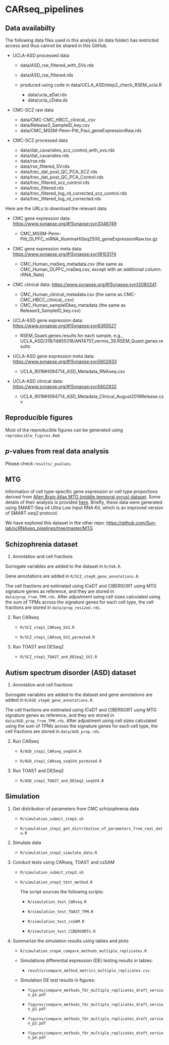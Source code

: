 # CARseq_pipelines

## Data availabilty

The following data files used in this analysis (in data folder) has restricted access and thus cannot be shared in this GitHub. 

* UCLA-ASD processed data
    
    * data/ASD_rse_filtered_with_SVs.rds
    * data/ASD_rse_filtered.rds
    
    * produced using code in data/UCLA_ASD/step2_check_RSEM_ucla.R
    
        * data/ucla_eDat.rds
        * data/ucla_cData.ds 

* CMC-SCZ raw data

    * data/CMC-CMC_HBCC_clinical_.csv
    * data/Release3_SampleID_key.csv
    * data/CMC_MSSM-Penn-Pitt_Paul_geneExpressionRaw.rds

 * CMC-SCZ processed data
 
    * data/dat_cavariates_scz_control_with_svs.rds
    * data/dat_cavariates.rds
    * data/rse.rds
    * data/rse_filtered_SV.rds
    * data/trec_dat_post_QC_PCA_SCZ.rds
    * data/trec_dat_post_QC_PCA_Control.rds
    * data/trec_filtered_scz_control.rds
    * data/trec_filtered.rds
    * data/trec_filtered_log_rd_corrected_scz_control.rds
    * data/trec_filtered_log_rd_corrected.rds



Here are the URLs to download the relevant data

* CMC gene expression data: https://www.synapse.org/#!Synapse:syn3346749
  * CMC_MSSM-Penn-Pitt_DLPFC_mRNA_IlluminaHiSeq2500_geneExpressionRaw.tsv.gz

* CMC gene expression meta data: https://www.synapse.org/#!Synapse:syn18103174
  * CMC_Human_rnaSeq_metadata.csv (the same as CMC_Human_DLPFC_rnaSeq.csv, except with an additional column: rRNA_Rate)
  
* CMC clinical data: https://www.synapse.org/#!Synapse:syn12080241
  * CMC_Human_clinical_metadata.csv (the same as CMC-CMC_HBCC_clinical_.csv)
  * CMC_Human_sampleIDkey_metadata (the same as Release3_SampleID_key.csv)

* UCLA-ASD gene expression data: https://www.synapse.org/#!Synapse:syn8365527
    * RSEM_Quant.genes.results for each sample, e.g., UCLA_ASD/318/14855318/AN14757_vermis_39.RSEM_Quant.genes.results

* UCLA-ASD gene expression meta data: https://www.synapse.org/#!Synapse:syn5602933
    * UCLA_R01MH094714_ASD_Metadata_RNAseq.csv
    
* UCLA-ASD clinical data: https://www.synapse.org/#!Synapse:syn5602932
    * UCLA_R01MH094714_ASD_Metadata_Clinical_August2016Release.csv


## Reproducible figures

Most of the reproducible figures can be generated using
`reproducible_figures.Rmd`.

## _p_-values from real data analysis

Please check `results/_pvalues`.

## MTG

Information of cell type-specific gene expression or cell type proportions derived from [Allen Brain Atlas MTG (middle temporal gyrus) dataset](http://celltypes.brain-map.org/rnaseq). Some details of their analysis is provided [here](http://help.brain-map.org/download/attachments/8323525/CellTypes_Transcriptomics_Overview.pdf). Briefly, these data were generated using SMART-Seq v4 Ultra Low Input RNA Kit, which is an improved version of SMART-seq2 protocol. 

We have explored this dataset in the other repo: https://github.com/Sun-lab/scRNAseq_pipelines/tree/master/MTG

## Schizophrenia dataset

1. Annotation and cell fractions

Surrogate variables are added to the dataset in `R/SVA.R`.

Gene annotations are added in `R/SCZ_step0_gene_annotations.R`.

The cell fractions are estimated using ICeDT and CIBERSORT using
MTG signature genes as reference,
and they are stored in `data/prop_from_TPM.rds`.
After adjustment using cell sizes calculated using the sum of
TPMs across the signature genes for each cell type,
the cell fractions are stored in `data/prop_resized.rds`.

2. Run CARseq

    - `R/SCZ_step1_CARseq_SV2.R`

    - `R/SCZ_step1_CARseq_SV2_permuted.R`

3. Run TOAST and DESeq2
    
    - `R/SCZ_step1_TOAST_and_DESeq2_SV2.R`

## Autism spectrum disorder (ASD) dataset

1. Annotation and cell fractions

Surrogate variables are added to the dataset and gene annotations
 are added in `R/ASD_step0_gene_annotations.R`.

The cell fractions are estimated using ICeDT and CIBERSORT using
MTG signature genes as reference,
and they are stored in `data/ASD_prop_from_TPM.rds`.
After adjustment using cell sizes calculated using the sum of
TPMs across the signature genes for each cell type,
the cell fractions are stored in `data/ASD_prop.rds`.

2. Run CARseq

    - `R/ASD_step1_CARseq_seqSV4.R`

    - `R/ASD_step1_CARseq_seqSV4_permuted.R`

3. Run TOAST and DESeq2
    
    - `R/ASD_step1_TOAST_and_DESeq2_seqSV4.R`

## Simulation

1. Get distribution of parameters from CMC schizophrenia data

    - `R/simulation_submit_step1.sh`

    - `R/simulation_step1_get_distribution_of_parameters_from_real_data.R`

2. Simulate data

    - `R/simulation_step2_simulate_data.R`

3. Conduct tests using CARseq, TOAST and csSAM
    
    - `R/simulation_submit_step3.sh`
    
    - `R/simulation_step3_test_method.R`

       The script sources the following scripts:

        + `R/simulation_test_CARseq.R`

        + `R/simulation_test_TOAST_TPM.R`

        + `R/simulation_test_csSAM.R`

        + `R/simulation_test_CIBERSORTx.R`

4. Summarize the simulation results using tables and plots
    
    - `R/simulation_step4_compare_methods_multiple_replicates.R`

    - Simulationa differential expression (DE) testing results in tables:

      + `results/compare_method_metrics_multiple_replicates.csv`

    - Simulation DE test results in figures:

      + `figures/compare_methods_fdr_multiple_replicates_draft_version_p1.pdf`

      + `figures/compare_methods_fdr_multiple_replicates_draft_version_p2.pdf`

      + `figures/compare_methods_fdr_multiple_replicates_draft_version_p3.pdf`

      + `figures/compare_methods_fdr_multiple_replicates_draft_version_p4.pdf`




